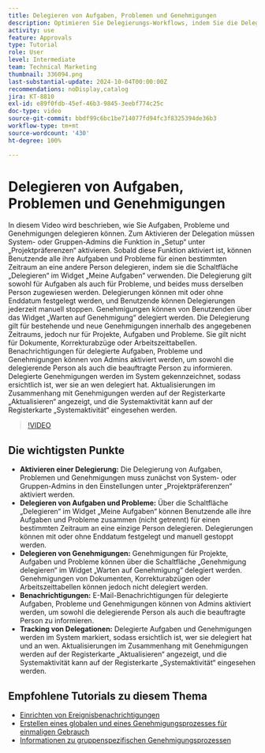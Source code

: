 ```yaml
---
title: Delegieren von Aufgaben, Problemen und Genehmigungen
description: Optimieren Sie Delegierungs-Workflows, indem Sie die Delegierung von Aufgaben und Genehmigungen im Setup aktivieren, die Schaltflächen „Delegieren“ und „Genehmigung delegieren“ verwenden, E-Mail-Benachrichtigungen für Arbeitsaufträge festlegen und Aktualisierungen sowie die Systemaktivität für eine klare Übersicht nachverfolgen.
activity: use
feature: Approvals
type: Tutorial
role: User
level: Intermediate
team: Technical Marketing
thumbnail: 336094.png
last-substantial-update: 2024-10-04T00:00:00Z
recommendations: noDisplay,catalog
jira: KT-8810
exl-id: e89f0fdb-45ef-46b3-9845-3eebf774c25c
doc-type: video
source-git-commit: bbdf99c6bc1be714077fd94fc3f8325394de36b3
workflow-type: tm+mt
source-wordcount: '430'
ht-degree: 100%

---
```


# Delegieren von Aufgaben, Problemen und Genehmigungen

In diesem Video wird beschrieben, wie Sie Aufgaben, Probleme und Genehmigungen delegieren können. Zum Aktivieren der Delegation müssen System- oder Gruppen-Admins die Funktion in „Setup“ unter „Projektpräferenzen“ aktivieren. Sobald diese Funktion aktiviert ist, können Benutzende alle ihre Aufgaben und Probleme für einen bestimmten Zeitraum an eine andere Person delegieren, indem sie die Schaltfläche „Delegieren“ im Widget „Meine Aufgaben“ verwenden. Die Delegierung gilt sowohl für Aufgaben als auch für Probleme, und beides muss derselben Person zugewiesen werden. Delegierungen können mit oder ohne Enddatum festgelegt werden, und Benutzende können Delegierungen jederzeit manuell stoppen.
Genehmigungen können von Benutzenden über das Widget „Warten auf Genehmigung“ delegiert werden. Die Delegierung gilt für bestehende und neue Genehmigungen innerhalb des angegebenen Zeitraums, jedoch nur für Projekte, Aufgaben und Probleme. Sie gilt nicht für Dokumente, Korrekturabzüge oder Arbeitszeittabellen. Benachrichtigungen für delegierte Aufgaben, Probleme und Genehmigungen können von Admins aktiviert werden, um sowohl die delegierende Person als auch die beauftragte Person zu informieren. Delegierte Genehmigungen werden im System gekennzeichnet, sodass ersichtlich ist, wer sie an wen delegiert hat. Aktualisierungen im Zusammenhang mit Genehmigungen werden auf der Registerkarte „Aktualisieren“ angezeigt, und die Systemaktivität kann auf der Registerkarte „Systemaktivität“ eingesehen werden. 


>[!VIDEO](https://video.tv.adobe.com/v/3446385/?quality=12&learn=on&enablevpops=1&captions=ger)

## Die wichtigsten Punkte

* **Aktivieren einer Delegierung:** Die Delegierung von Aufgaben, Problemen und Genehmigungen muss zunächst von System- oder Gruppen-Admins in den Einstellungen unter „Projektpräferenzen“ aktiviert werden.
* **Delegieren von Aufgaben und Probleme:** Über die Schaltfläche „Delegieren“ im Widget „Meine Aufgaben“ können Benutzende alle ihre Aufgaben und Probleme zusammen (nicht getrennt) für einen bestimmten Zeitraum an eine einzige Person delegieren. Delegierungen können mit oder ohne Enddatum festgelegt und manuell gestoppt werden.
* **Delegieren von Genehmigungen:** Genehmigungen für Projekte, Aufgaben und Probleme können über die Schaltfläche „Genehmigung delegieren“ im Widget „Warten auf Genehmigung“ delegiert werden. Genehmigungen von Dokumenten, Korrekturabzügen oder Arbeitszeittabellen können jedoch nicht delegiert werden.
* **Benachrichtigungen:** E-Mail-Benachrichtigungen für delegierte Aufgaben, Probleme und Genehmigungen können von Admins aktiviert werden, um sowohl die delegierende Person als auch die beauftragte Person zu informieren. 
* **Tracking von Delegationen:** Delegierte Aufgaben und Genehmigungen werden im System markiert, sodass ersichtlich ist, wer sie delegiert hat und an wen. Aktualisierungen im Zusammenhang mit Genehmigungen werden auf der Registerkarte „Aktualisieren“ angezeigt, und die Systemaktivität kann auf der Registerkarte „Systemaktivität“ eingesehen werden. 


## Empfohlene Tutorials zu diesem Thema

* [Einrichten von Ereignisbenachrichtigungen](/help/administration-and-setup/email-and-in-app-notifications/admin-set-up-event-notifications.md)
* [Erstellen eines globalen und eines Genehmigungsprozesses für einmaligen Gebrauch](/help/manage-work/approval-processes-and-milestone-paths/create-a-single-use-approval-process.md)
* [Informationen zu gruppenspezifischen Genehmigungsprozessen](/help/administration-and-setup/approval-processes-and-milestone-paths/group-specific-approval-processes.md)

